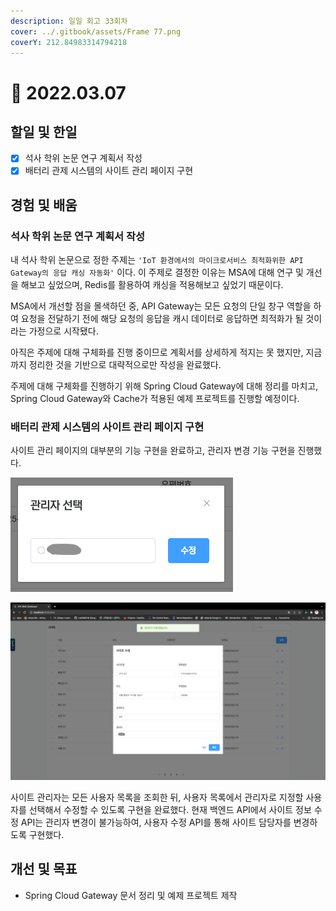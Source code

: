 ```yaml
---
description: 일일 회고 33회차
cover: ../.gitbook/assets/Frame 77.png
coverY: 212.84983314794218
---
```


# 🙂 2022.03.07

## 할일 및 한일

* [x] 석사 학위 논문 연구 계획서 작성
* [x] 배터리 관제 시스템의 사이트 관리 페이지 구현

## 경험 및 배움

### 석사 학위 논문 연구 계획서 작성

내 석사 학위 논문으로 정한 주제는 `'IoT 환경에서의 마이크로서비스 최적화위한 API Gateway의 응답 캐싱 자동화'` 이다. 이 주제로 결정한 이유는 MSA에 대해 연구 및 개선을 해보고 싶었으며, Redis를 활용하여 캐싱을 적용해보고 싶었기 때문이다.&#x20;

MSA에서 개선할 점을 몰색하던 중, API Gateway는 모든 요청의 단일  창구 역할을 하여 요청을 전달하기 전에 해당 요청의 응답을 캐시 데이터로 응답하면 최적화가 될 것이라는 가정으로 시작됐다.

아직은 주제에 대해 구체화를 진행 중이므로 계획서를 상세하게 적지는 못 했지만, 지금까지 정리한 것을 기반으로 대략적으로만 작성을 완료했다.

주제에 대해 구체화를 진행하기 위해 Spring Cloud Gateway에 대해 정리를 마치고, Spring Cloud Gateway와 Cache가 적용된 예제 프로젝트를 진행할 예정이다.



### 배터리 관제 시스템의 사이트 관리 페이지 구현

사이트 관리 페이지의 대부분의 기능 구현을 완료하고, 관리자 변경 기능 구현을 진행했다.

![사이트 관리자 변경 기능 구현](<../.gitbook/assets/Screen Shot 2022-03-08 at 1.27.11 PM.png>)



![사이트 관리자 변경 완료](<../.gitbook/assets/Screen Shot 2022-03-08 at 1.29.50 PM.png>)



사이트 관리자는 모든 사용자 목록을 조회한 뒤, 사용자 목록에서 관리자로 지정할 사용자를 선택해서 수정할 수 있도록 구현을 완료했다. 현재 백엔드 API에서 사이트 정보 수정 API는 관리자 변경이 불가능하여, 사용자 수정 API를 통해 사이트 담당자를 변경하도록 구현했다.

## 개선 및 목표

* Spring Cloud Gateway 문서 정리 및 예제 프로젝트 제작

